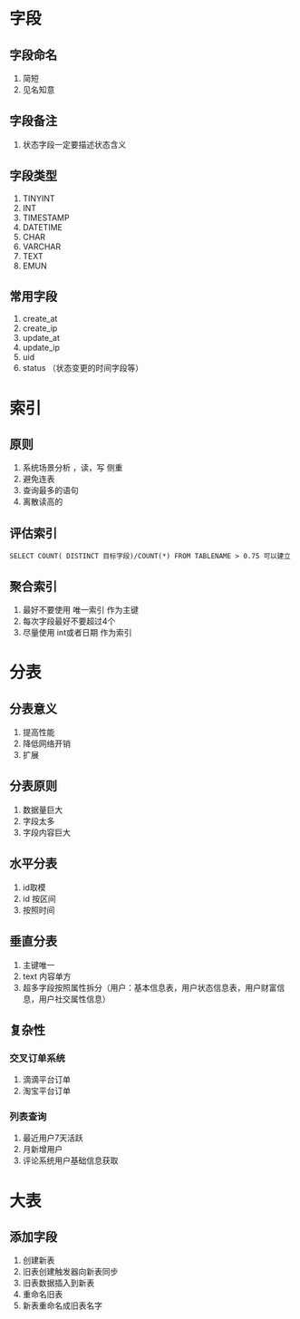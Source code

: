 # 字段

## 字段命名

1. 简短
2. 见名知意

## 字段备注

1. 状态字段一定要描述状态含义

## 字段类型

1. TINYINT
2. INT
3. TIMESTAMP
4. DATETIME
5. CHAR
6. VARCHAR
7. TEXT
8. EMUN

## 常用字段

1. create_at
2. create_ip
3. update_at
4. update_ip
5. uid
6. status （状态变更的时间字段等）

# 索引

## 原则

1. 系统场景分析 ，读，写 侧重
2. 避免连表
3. 查询最多的语句
4. 离散读高的

## 评估索引

```=sql
SELECT COUNT( DISTINCT 目标字段)/COUNT(*) FROM TABLENAME > 0.75 可以建立
```

## 聚合索引

1. 最好不要使用 唯一索引 作为主键
2. 每次字段最好不要超过4个
3. 尽量使用 int或者日期 作为索引

# 分表

## 分表意义

1. 提高性能
2. 降低网络开销
3. 扩展

## 分表原则

1. 数据量巨大
2. 字段太多
3. 字段内容巨大

## 水平分表

1. id取模
2. id 按区间
3. 按照时间

## 垂直分表

1. 主键唯一
2. text 内容单方
3. 超多字段按照属性拆分（用户：基本信息表，用户状态信息表，用户财富信息，用户社交属性信息）

## 复杂性

### 交叉订单系统

1. 滴滴平台订单
2. 淘宝平台订单

### 列表查询

1. 最近用户7天活跃
2. 月新增用户
3. 评论系统用户基础信息获取

# 大表

## 添加字段

1. 创建新表
2. 旧表创建触发器向新表同步
3. 旧表数据插入到新表
4. 重命名旧表
5. 新表重命名成旧表名字
